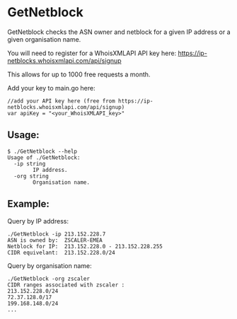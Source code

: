 # GetNetblock
GetNetblock checks the ASN owner and netblock for a given IP address or a given organisation name.

You will need to register for a WhoisXMLAPI API key here: https://ip-netblocks.whoisxmlapi.com/api/signup

This allows for up to 1000 free requests a month.

Add your key to main.go here:

```
//add your API key here (free from https://ip-netblocks.whoisxmlapi.com/api/signup)
var apiKey = "<your_WhoisXMLAPI_key>"
```

## Usage:
```
$ ./GetNetblock --help
Usage of ./GetNetblock:
  -ip string
        IP address.
  -org string
        Organisation name.
```

## Example:
Query by IP address:
```
./GetNetblock -ip 213.152.228.7
ASN is owned by:  ZSCALER-EMEA
Netblock for IP:  213.152.228.0 - 213.152.228.255
CIDR equivelant:  213.152.228.0/24

```
Query by organisation name:
```
./GetNetblock -org zscaler
CIDR ranges associated with zscaler :
213.152.228.0/24
72.37.128.0/17
199.168.148.0/24
...
```
